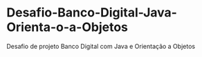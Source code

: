 # Desafio-Banco-Digital-Java-Orienta-o-a-Objetos
Desafio de projeto Banco Digital com Java e Orientação a Objetos
